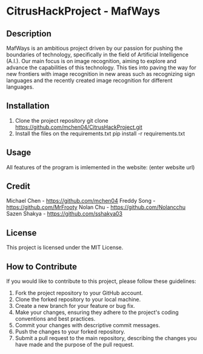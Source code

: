 # CitrusHackProject - MafWays

## Description
MafWays is an ambitious project driven by our passion for pushing the boundaries of technology, specifically in the field of Artificial Intelligence (A.I.). Our main focus is on image recognition, aiming to explore and advance the capabilities of this technology. This ties into paving the way for new frontiers with image recognition in new areas such as recognizing sign languages and the recently created image recognition for different languages.

## Installation
1. Clone the project repository 
git clone https://github.com/mchen04/CitrusHackProject.git
2. Install the files on the requirements.txt
pip install -r requirements.txt

## Usage
All features of the program is imlemented in the website: (enter website url)

## Credit
Michael Chen - https://github.com/mchen04
Freddy Song - https://github.com/MrFrooty
Nolan Chu - https://github.com/Nolancchu
Sazen Shakya - https://github.com/sshakya03

## License
This project is licensed under the MIT License.

## How to Contribute
If you would like to contribute to this project, please follow these guidelines:

1. Fork the project repository to your GitHub account.
2. Clone the forked repository to your local machine.
3. Create a new branch for your feature or bug fix.
4. Make your changes, ensuring they adhere to the project's coding conventions and best practices.
5. Commit your changes with descriptive commit messages.
6. Push the changes to your forked repository.
7. Submit a pull request to the main repository, describing the changes you have made and the purpose of the pull request.
